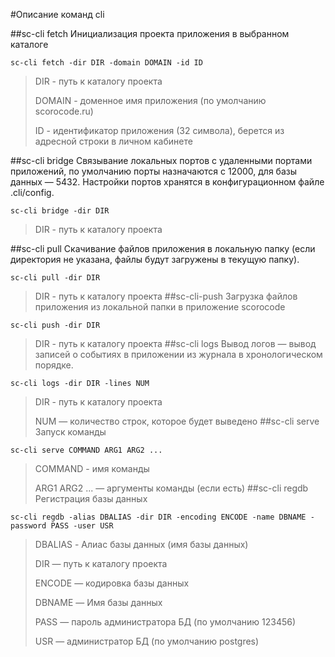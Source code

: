 #Описание команд cli

##sc-cli fetch
Инициализация проекта приложения в выбранном каталоге
```
sc-cli fetch -dir DIR -domain DOMAIN -id ID
```
> DIR - путь к каталогу проекта
> 
> DOMAIN -  доменное имя приложения (по умолчанию scorocode.ru)
> 
> ID - идентификатор приложения (32 символа), берется из адресной строки в личном кабинете

##sc-cli bridge
Связывание локальных портов с удаленными портами приложений, по умолчанию порты назначаются с 12000, для базы данных — 5432. Настройки портов хранятся в конфигурационном файле .cli/config.

```
sc-cli bridge -dir DIR 
```
> DIR - путь к каталогу проекта

##sc-cli pull
Скачивание файлов приложения в локальную папку (если директория не указана, файлы будут загружены в текущую папку).
```
sc-cli pull -dir DIR 
```
> DIR - путь к каталогу проекта
##sc-cli-push
Загрузка файлов приложения из локальной папки в приложение scorocode 

```
sc-cli push -dir DIR 
```
> DIR - путь к каталогу проекта
##sc-cli logs
Вывод логов — вывод записей о событиях в приложении из журнала в хронологическом порядке.

```
sc-cli logs -dir DIR -lines NUM
```
> DIR - путь к каталогу проекта
> 
> NUM — количество строк, которое будет выведено
##sc-cli serve
Запуск команды

```
sc-cli serve COMMAND ARG1 ARG2 ...  
```
> COMMAND - имя команды
> 
> ARG1 ARG2 ... — аргументы команды (если есть)
##sc-cli regdb
Регистрация базы данных
```
sc-cli regdb -alias DBALIAS -dir DIR -encoding ENCODE -name DBNAME -password PASS -user USR
```
> DBALIAS - Алиас базы данных (имя базы данных)
> 
> DIR — путь к каталогу проекта
> 
> ENCODE — кодировка базы данных
> 
> DBNAME — Имя базы данных
> 
> PASS — пароль администратора БД (по умолчанию 123456)
> 
> USR — администратор БД (по умолчанию postgres)














